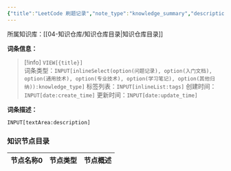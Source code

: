 ```yaml
---
{"title":"LeetCode 刷题记录","note_type":"knowledge_summary","description":"记录刷题的相关笔记","tags":[],"create_time":"2025-02-05","update_time":"2025-02-19","dg-home":false,"dg-publish":true,"knowledge_type":"专业技术","root":"知识仓库目录","permalink":"/04-知识仓库/归纳目录/04-专业技术/LeetCode 刷题记录/","dgPassFrontmatter":true,"noteIcon":"","created":"2025-02-05","updated":"2025-02-19"}
---
```



所属知识库：[[04-知识仓库/知识仓库目录\|知识仓库目录]]

**词条信息：**

> [!info] `VIEW[{title}]`  
> 词条类型：`INPUT[inlineSelect(option(问题记录), option(入门文档), option(通用技术), option(专业技术), option(学习笔记), option(其他归纳)):knowledge_type]` 标签列表：`INPUT[inlineList:tags]` 创建时间：`INPUT[date:create_time]` 更新时间：`INPUT[date:update_time]`

**词条描述：**

`INPUT[textArea:description]`

### 知识节点目录

<div><table class="dataview table-view-table"><thead class="table-view-thead"><tr class="table-view-tr-header"><th class="table-view-th"><span data-tag-name="p" class="el-p">节点名称</span><span class="dataview small-text">0</span></th><th class="table-view-th"><span data-tag-name="p" class="el-p">节点类型</span></th><th class="table-view-th"><span data-tag-name="p" class="el-p">节点概述</span></th></tr></thead><tbody class="table-view-tbody"></tbody></table></div>
